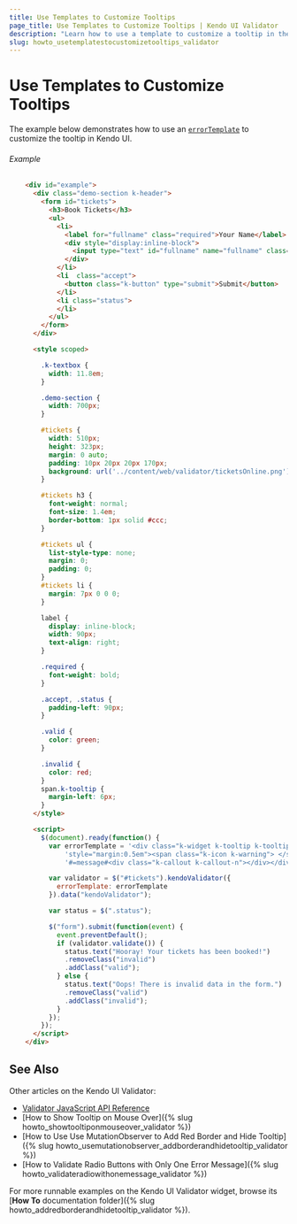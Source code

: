 ```yaml
---
title: Use Templates to Customize Tooltips
page_title: Use Templates to Customize Tooltips | Kendo UI Validator
description: "Learn how to use a template to customize a tooltip in the Kendo UI Validator."
slug: howto_usetemplatestocustomizetooltips_validator
---
```


# Use Templates to Customize Tooltips

The example below demonstrates how to use an [`errorTemplate`](/api/framework/validator#configuration-errorTemplate) to customize the tooltip in Kendo UI.

###### Example

```html
    <div id="example">
      <div class="demo-section k-header">
        <form id="tickets">
          <h3>Book Tickets</h3>
          <ul>
            <li>
              <label for="fullname" class="required">Your Name</label>
              <div style="display:inline-block">
                <input type="text" id="fullname" name="fullname" class="k-textbox" placeholder="Full name" required validationMessage="Enter {0}" style="width: 200px;" />
              </div>
            </li>
            <li  class="accept">
              <button class="k-button" type="submit">Submit</button>
            </li>
            <li class="status">
            </li>
          </ul>
        </form>
      </div>

      <style scoped>

        .k-textbox {
          width: 11.8em;
        }

        .demo-section {
          width: 700px;
        }

        #tickets {
          width: 510px;
          height: 323px;
          margin: 0 auto;
          padding: 10px 20px 20px 170px;
          background: url('../content/web/validator/ticketsOnline.png') transparent no-repeat 0 0;
        }

        #tickets h3 {
          font-weight: normal;
          font-size: 1.4em;
          border-bottom: 1px solid #ccc;
        }

        #tickets ul {
          list-style-type: none;
          margin: 0;
          padding: 0;
        }
        #tickets li {
          margin: 7px 0 0 0;
        }

        label {
          display: inline-block;
          width: 90px;
          text-align: right;
        }

        .required {
          font-weight: bold;
        }

        .accept, .status {
          padding-left: 90px;
        }

        .valid {
          color: green;
        }

        .invalid {
          color: red;
        }
        span.k-tooltip {
          margin-left: 6px;
        }
      </style>

      <script>
        $(document).ready(function() {
          var errorTemplate = '<div class="k-widget k-tooltip k-tooltip-validation"' +
              'style="margin:0.5em"><span class="k-icon k-warning"> </span>' +
              '#=message#<div class="k-callout k-callout-n"></div></div>'

          var validator = $("#tickets").kendoValidator({
            errorTemplate: errorTemplate
          }).data("kendoValidator");

          var status = $(".status");

          $("form").submit(function(event) {
            event.preventDefault();
            if (validator.validate()) {
              status.text("Hooray! Your tickets has been booked!")
              .removeClass("invalid")
              .addClass("valid");
            } else {
              status.text("Oops! There is invalid data in the form.")
              .removeClass("valid")
              .addClass("invalid");
            }
          });
        });
      </script>
    </div>
```

## See Also

Other articles on the Kendo UI Validator:

* [Validator JavaScript API Reference](/api/javascript/ui/validator)
* [How to Show Tooltip on Mouse Over]({% slug howto_showtooltiponmouseover_validator %})
* [How to Use Use MutationObserver to Add Red Border and Hide Tooltip]({% slug howto_usemutationobserver_addborderandhidetooltip_validator %})
* [How to Validate Radio Buttons with Only One Error Message]({% slug howto_validateradiowithonemessage_validator %})

For more runnable examples on the Kendo UI Validator widget, browse its [**How To** documentation folder]({% slug howto_addredborderandhidetooltip_validator %}).
